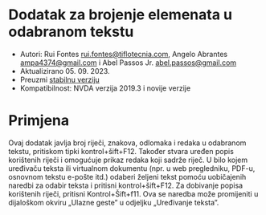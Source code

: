# Dodatak za brojenje elemenata u odabranom tekstu #

* Autori: Rui Fontes <rui.fontes@tiflotecnia.com>, Angelo Abrantes <ampa4374@gmail.com> i Abel Passos Jr. <abel.passos@gmail.com>
* Aktualizirano 05. 09. 2023.
* Preuzmi [stabilnu verziju][1]
* Kompatibilnost: NVDA verzija 2019.3 i novije verzije

# Primjena #
Ovaj dodatak javlja broj riječi, znakova, odlomaka i redaka u odabranom tekstu, pritiskom tipki kontrol+šift+F12. Također stvara uređen popis korištenih riječi i omogućuje prikaz redaka koji sadrže riječ.
U bilo kojem uređivaču teksta ili virtualnom dokumentu (npr. u web pregledniku, PDF-u, osnovnom tekstu e-pošte itd.) odaberi željeni tekst pomoću uobičajenih naredbi za odabir teksta i pritisni kontrol+šift+F12.
Za dobivanje popisa korištenih riječi, pritisni Kontrol+Šift+f11.
Ova se naredba može promijeniti u dijaloškom okviru „Ulazne geste” u odjeljku „Uređivanje teksta”.

[1]: https://github.com/ruifontes/wordCount/releases/download/2023.09.06/wordCount-2023.09.06.nvda-addon

